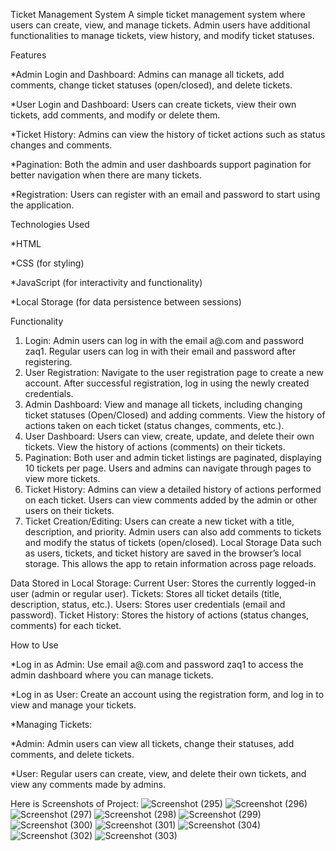 Ticket Management System
A simple ticket management system where users can create, view, and manage tickets. Admin users have additional functionalities to manage tickets, view history, and modify ticket statuses.

Features

*Admin Login and Dashboard:
 Admins can manage all tickets, add comments, change ticket statuses (open/closed), and delete tickets.
 
*User Login and Dashboard: 
 Users can create tickets, view their own tickets, add comments, and modify or delete them.
 
*Ticket History: 
 Admins can view the history of ticket actions such as status changes and comments.
 
*Pagination: 
 Both the admin and user dashboards support pagination for better navigation when there are many tickets.
 
*Registration: 
 Users can register with an email and password to start using the application.
 
Technologies Used

*HTML

*CSS (for styling)

*JavaScript (for interactivity and functionality)

*Local Storage (for data persistence between sessions)

Functionality
1. Login:
Admin users can log in with the email a@.com and password zaq1.
Regular users can log in with their email and password after registering.
2. User Registration:
Navigate to the user registration page to create a new account.
After successful registration, log in using the newly created credentials.
3. Admin Dashboard:
View and manage all tickets, including changing ticket statuses (Open/Closed) and adding comments.
View the history of actions taken on each ticket (status changes, comments, etc.).
4. User Dashboard:
Users can view, create, update, and delete their own tickets.
View the history of actions (comments) on their tickets.
5. Pagination:
Both user and admin ticket listings are paginated, displaying 10 tickets per page.
Users and admins can navigate through pages to view more tickets.
6. Ticket History:
Admins can view a detailed history of actions performed on each ticket.
Users can view comments added by the admin or other users on their tickets.
7. Ticket Creation/Editing:
Users can create a new ticket with a title, description, and priority.
Admin users can also add comments to tickets and modify the status of tickets (open/closed).
Local Storage
Data such as users, tickets, and ticket history are saved in the browser’s local storage. This allows the app to retain information across page reloads.

Data Stored in Local Storage:
Current User: Stores the currently logged-in user (admin or regular user).
Tickets: Stores all ticket details (title, description, status, etc.).
Users: Stores user credentials (email and password).
Ticket History: Stores the history of actions (status changes, comments) for each ticket.

How to Use

*Log in as Admin:
Use email a@.com and password zaq1 to access the admin dashboard where you can manage tickets.

*Log in as User:
Create an account using the registration form, and log in to view and manage your tickets.

*Managing Tickets:

*Admin: Admin users can view all tickets, change their statuses, add comments, and delete tickets.

*User: Regular users can create, view, and delete their own tickets, and view any comments made by admins.

Here is Screenshots of Project:
![Screenshot (295)](https://github.com/user-attachments/assets/35b83f08-0f16-477f-81a3-9a2aaf9f532c)
![Screenshot (296)](https://github.com/user-attachments/assets/5935a32d-cd6a-4805-b568-e0516ca90b6f)
![Screenshot (297)](https://github.com/user-attachments/assets/193365bd-58e9-4a90-9f95-19bb24e7e39d)
![Screenshot (298)](https://github.com/user-attachments/assets/b9359e44-0d96-492e-a125-0a3c06072947)
![Screenshot (299)](https://github.com/user-attachments/assets/1595438c-f46f-4643-a8e8-8979c35b7fe7)
![Screenshot (300)](https://github.com/user-attachments/assets/6664ff80-3a8a-45a9-bef0-f741f8ee5315)
![Screenshot (301)](https://github.com/user-attachments/assets/da4a301b-a98c-46bc-851c-d06c55498e5a)
![Screenshot (304)](https://github.com/user-attachments/assets/3d1820d2-b8fa-448c-a73d-c6e45140cd5e)
![Screenshot (302)](https://github.com/user-attachments/assets/98ba02ad-01db-4ec8-a01e-282d9d5fc891)
![Screenshot (303)](https://github.com/user-attachments/assets/19c943e2-46eb-4a11-8307-39f01bf9558d)










